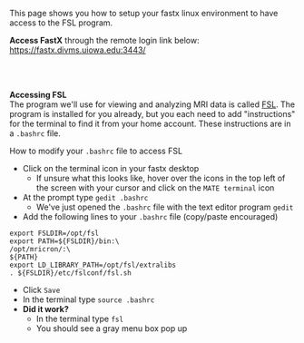 This page shows you how to setup your fastx linux environment to have access to the FSL program.

**Access FastX** through the remote login link below: <br>
https://fastx.divms.uiowa.edu:3443/

<br>
<br>

**Accessing FSL** <br>
The program we'll use for viewing and analyzing MRI data is called [FSL](https://fsl.fmrib.ox.ac.uk/fsl/fslwiki). The program is installed for you already, but you each need to add "instructions" for the terminal to find it from your home account. These instructions are in a `.bashrc` file.

How to modify your `.bashrc` file to access FSL

*  Click on the terminal icon in your fastx desktop
   *  If unsure what this looks like, hover over the icons in the top left of the screen with your cursor and click on the `MATE terminal` icon
*  At the prompt type `gedit .bashrc`
   *  We've just opened the `.bashrc` file with the text editor program `gedit`
*  Add the following lines to your `.bashrc` file (copy/paste encouraged)
```
export FSLDIR=/opt/fsl
export PATH=${FSLDIR}/bin:\
/opt/mricron/:\
${PATH}
export LD_LIBRARY_PATH=/opt/fsl/extralibs
. ${FSLDIR}/etc/fslconf/fsl.sh
```
*  Click `Save`
*  In the terminal type `source .bashrc`
*  **Did it work?**
   *  In the terminal type `fsl`
   *  You should see a gray menu box pop up


<br>
<br>

